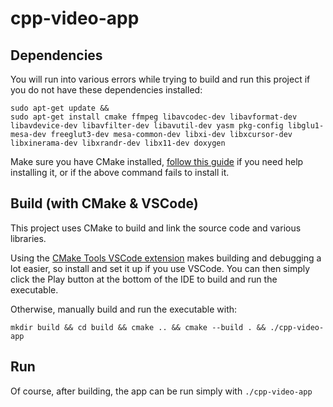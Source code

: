 # cpp-video-app

## Dependencies
You will run into various errors while trying to build and run this project if you do not have these dependencies installed:
```shell
sudo apt-get update &&
sudo apt-get install cmake ffmpeg libavcodec-dev libavformat-dev libavdevice-dev libavfilter-dev libavutil-dev yasm pkg-config libglu1-mesa-dev freeglut3-dev mesa-common-dev libxi-dev libxcursor-dev libxinerama-dev libxrandr-dev libx11-dev doxygen
```

Make sure you have CMake installed, [follow this guide](https://cmake.org/install/) if you need help installing it, or if the above command fails to install it.

## Build (with CMake & VSCode)
This project uses CMake to build and link the source code and various libraries.

Using the [CMake Tools VSCode extension](https://code.visualstudio.com/docs/cpp/cmake-linux) makes building and debugging a lot easier, so install and set it up if you use VSCode. You can then simply click the Play button at the bottom of the IDE to build and run the executable.

Otherwise, manually build and run the executable with:

```shell
mkdir build && cd build && cmake .. && cmake --build . && ./cpp-video-app

```

## Run
Of course, after building, the app can be run simply with `./cpp-video-app`
